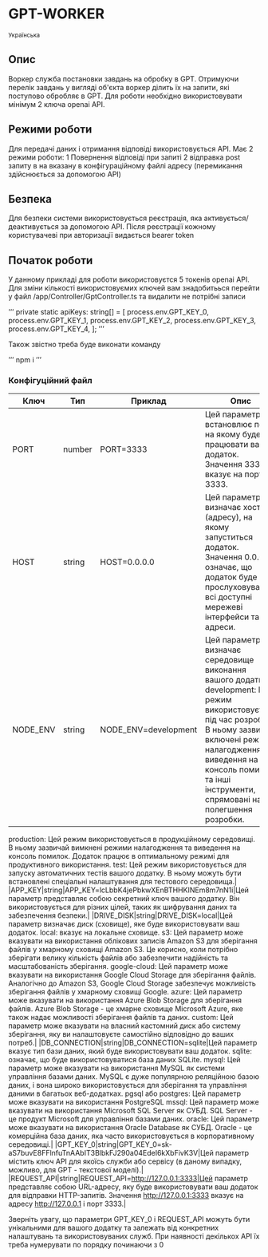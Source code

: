 # GPT-WORKER

<sub>Українська</sub>

## Опис
Воркер служба постановки завдань на обробку в GPT. Отримуючи перелік завдань у вигляді об'єкта воркер ділить їх на запити, які поступово обробляє в GPT.
Для роботи необхідно використовувати мінімум 2 ключа openai API.

## Режими роботи
Для передачі даних і отримання відповіді використовується API. Має 2 режими роботи:
1 Повернення відповіді при запиті
2 відправка post запиту в на вказану в конфігураційному файлі адресу (перемикання здійснюється за допомогою API)

## Безпека

Для безпеки системи використовується реєстрація, яка активується/деактивується за допомогою API. Після реєстрації кожному користувачеві при авторизації видається bearer token

## Початок роботи

У данному прикладі для роботи використовуєтся 5 токенів openai API. Для зміни кількості використовуємих ключей вам знадобитьься перейти у файл /app/Controller/GptController.ts та видалити не потрібні записи

ʼʼʼ
private static apiKeys: string[] = [
        process.env.GPT_KEY_0,
        process.env.GPT_KEY_1,
        process.env.GPT_KEY_2,
        process.env.GPT_KEY_3,
        process.env.GPT_KEY_4,
    ];
ʼʼʼ

Також звістно треба буде виконати команду

ʼʼʼ
npm i
ʼʼʼ

### Конфігуційний файл

| Ключ | Тип | Приклад | Опис|
|---|---|---|---|
|PORT|number|PORT=3333|Цей параметр встановлює порт, на якому буде працювати ваш додаток. Значення 3333 вказує на порт 3333.|
|HOST|string|HOST=0.0.0.0|Цей параметр визначає хост (адресу), на якому запуститься додаток. Значення 0.0.0.0 означає, що додаток буде прослуховувати всі доступні мережеві інтерфейси та адреси.|
|NODE_ENV|string|NODE_ENV=development|Цей параметр визначає середовище виконання вашого додатку.    development: Цей режим використовується під час розробки. В ньому зазвичай включені режими налагодження, виведення на консоль помилок та інші інструменти, спрямовані на полегшення розробки.
production: Цей режим використовується в продукційному середовищі. В ньому зазвичай вимкнені режими налагодження та виведення на консоль помилок. Додаток працює в оптимальному режимі для продуктивного використання.
test: Цей режим використовується для запуску автоматичних тестів вашого додатку. В ньому можуть бути встановлені спеціальні налаштування для тестового середовища.|
|APP_KEY|string|APP_KEY=lcLbbK4jePbkwXEnBTHHKINEm8m7nN1i|Цей параметр представляє собою секретний ключ вашого додатку. Він використовується для різних цілей, таких як шифрування даних та забезпечення безпеки.|
|DRIVE_DISK|string|DRIVE_DISK=local|Цей параметр визначає диск (сховище), яке буде використовувати ваш додаток. 
local: вказує на локальне сховище.
s3: Цей параметр може вказувати на використання облікових записів Amazon S3 для зберігання файлів у хмарному сховищі Amazon S3. Це корисно, коли потрібно зберігати велику кількість файлів або забезпечити надійність та масштабованість зберігання.
google-cloud: Цей параметр може вказувати на використання Google Cloud Storage для зберігання файлів. Аналогічно до Amazon S3, Google Cloud Storage забезпечує можливість зберігання файлів у хмарному сховищі Google.
azure: Цей параметр може вказувати на використання Azure Blob Storage для зберігання файлів. Azure Blob Storage - це хмарне сховище Microsoft Azure, яке також надає можливості зберігання файлів та даних.
custom: Цей параметр може вказувати на власний кастомний диск або систему зберігання, яку ви налаштовуєте самостійно відповідно до ваших потреб.|
|DB_CONNECTION|string|DB_CONNECTION=sqlite|Цей параметр вказує тип бази даних, який буде використовувати ваш додаток.
sqlite: означає, що буде використовуватися база даних SQLite.
mysql: Цей параметр може вказувати на використання MySQL як системи управління базами даних. MySQL є дуже популярною реляційною базою даних, і вона широко використовується для зберігання та управління даними в багатьох веб-додатках.
pgsql або postgres: Цей параметр може вказувати на використання PostgreSQL
mssql: Цей параметр може вказувати на використання Microsoft SQL Server як СУБД. SQL Server - це продукт Microsoft для управління базами даних.
oracle: Цей параметр може вказувати на використання Oracle Database як СУБД. Oracle - це комерційна база даних, яка часто використовується в корпоративному середовищі.|
|GPT_KEY_0|string|GPT_KEY_0=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|Цей параметр містить ключ API для якоїсь служби або сервісу (в даному випадку, можливо, для GPT - текстової моделі).|
|REQUEST_API|string|REQUEST_API=http://127.0.0.1:3333|Цей параметр представляє собою URL-адресу, яку буде використовувати ваш додаток для відправки HTTP-запитів. Значення http://127.0.0.1:3333 вказує на адресу http://127.0.0.1 і порт 3333.|

Зверніть увагу, що параметри GPT_KEY_0 і REQUEST_API можуть бути унікальними для вашого додатку та залежать від конкретних налаштувань та використовуваних служб.
При наявності декількох API їх треба нумерувати по порядку починаючи з 0
